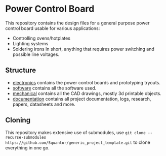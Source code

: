 # Power Control Board
This repository contains the design files for a general purpose power control board usable for various applications:
* Controlling ovens/hotplates
* Lighting systems
* Soldering irons
In short, anything that requires power switching and possible line voltages.
## Structure
* [electronics](electronics/README.md) contains the power control boards and prototyping tryouts.
* [software](software/README.md) contains all the software used.
* [mechanical](mechanical/README.md) contains all the CAD drawings, mostly 3d printable objects.
* [documentation](documentation/README.md) contains all project documentation, logs, research, papers, datasheets and more.
## Cloning
This repository makes extensive use of submodules, use ```git clone --recurse-submodules https://github.com/Squantor/generic_project_template.git``` to clone everything in one go.

